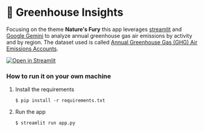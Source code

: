 # 🎈 Greenhouse Insights

Focusing on the theme **Nature's Fury** this app leverages [streamlit](https://streamlit.io/cloud) and [Google Gemini](https://ai.google.dev/gemini-api/docs) to analyze annual greenhouse gas air emissions by activity and by region.  The dataset used is called [Annual Greenhouse Gas (GHG) Air Emissions Accounts](https://climatedata.imf.org/datasets/c8579761f19740dfbe4418b205654ddf/explore?showTable=true).

[![Open in Streamlit](https://static.streamlit.io/badges/streamlit_badge_black_white.svg)](https://spanaapp.streamlit.app/)

### How to run it on your own machine

1. Install the requirements

   ```
   $ pip install -r requirements.txt
   ```

2. Run the app

   ```
   $ streamlit run app.py
   ```
   ```
